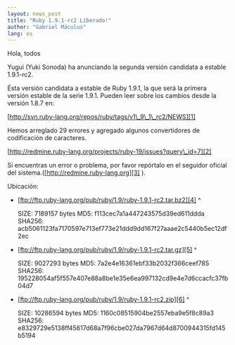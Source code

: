 ```yaml
---
layout: news_post
title: "Ruby 1.9.1-rc2 Liberado!"
author: "Gabriel Máculus"
lang: es
---
```


Hola, todos

Yugui (Yuki Sonoda) ha anunciando la segunda versión candidata a estable
1.9.1-rc2.

Ésta versión candidata a estable de Ruby 1.9.1, la que será la primera
versión estable de la serie 1.9.1. Pueden leer sobre los cambios desde
la versión 1.8.7 en:

[http://svn.ruby-lang.org/repos/ruby/tags/v1\_9\_1\_rc2/NEWS][1]

Hemos arreglado 29 errores y agregado algunos convertidores de
codificación de caracteres.

[http://redmine.ruby-lang.org/projects/ruby-19/issues?query\_id=7][2]

Si encuentras un error o problema, por favor repórtalo en el seguidor
oficial del sistema.([http://redmine.ruby-lang.org][3] ).

Ubicación:

* [ftp://ftp.ruby-lang.org/pub/ruby/1.9/ruby-1.9.1-rc2.tar.bz2][4]
^


     SIZE:   7189157 bytes
     MD5:    f113cec7a1a447243575d39ed611ddda
     SHA256: acb5061123fa7170597e713ef773e21ddd9dd167f27aaae2c5440b5ec12df2ec

* [ftp://ftp.ruby-lang.org/pub/ruby/1.9/ruby-1.9.1-rc2.tar.gz][5]
^


     SIZE:   9027293 bytes
     MD5:    7a2e4e16361ebf33b2032f366ceef785
     SHA256: 195228054af5f557e407e88a8be1e35e6ea997132cd9e4e7d6ccacfc37fb04d7

* [ftp://ftp.ruby-lang.org/pub/ruby/1.9/ruby-1.9.1-rc2.zip][6]
^


     SIZE:   10286594 bytes
     MD5:    1160c08515904be2557eba9e5f8c89a3
     SHA256: e8329729e5138ff45617d68a7f96cbe027da7967d64d8700944315fd145b5194



[1]: http://svn.ruby-lang.org/repos/ruby/tags/v1_9_1_rc2/NEWS
[2]: http://redmine.ruby-lang.org/projects/ruby-19/issues?query_id=7
[3]: http://redmine.ruby-lang.org
[4]: ftp://ftp.ruby-lang.org/pub/ruby/1.9/ruby-1.9.1-rc2.tar.bz2
[5]: ftp://ftp.ruby-lang.org/pub/ruby/1.9/ruby-1.9.1-rc2.tar.gz
[6]: ftp://ftp.ruby-lang.org/pub/ruby/1.9/ruby-1.9.1-rc2.zip
